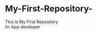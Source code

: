 # My-First-Repository-
This Is My First Repository <br>
Im App developer 
<?php
echo "Hello World"

?>
